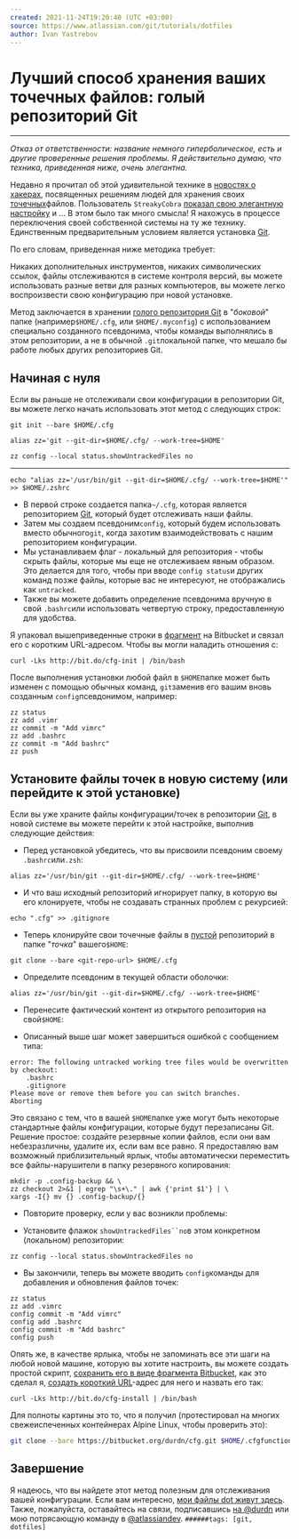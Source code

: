```yaml
---
created: 2021-11-24T19:20:40 (UTC +03:00)
source: https://www.atlassian.com/git/tutorials/dotfiles
author: Ivan Yastrebov
---
```

#  Лучший способ хранения ваших точечных файлов: голый репозиторий Git
---
_Отказ от ответственности: название немного гиперболическое, есть и другие проверенные решения проблемы. Я действительно думаю, что техника, приведенная ниже, очень элегантна._

Недавно я прочитал об этой удивительной технике в [новостях о хакерах](https://news.ycombinator.com/item?id=11070797), посвященных решениям людей для хранения своих [точечных](https://en.wikipedia.org/wiki/Dot-file)файлов. Пользователь `StreakyCobra` [показал свою элегантную настройку](https://news.ycombinator.com/item?id=11071754) и ... В этом было так много смысла! Я нахожусь в процессе переключения своей собственной системы на ту же технику. Единственным предварительным условием является установка [Git](https://www.atlassian.com/git).

По его словам, приведенная ниже методика требует:

Никаких дополнительных инструментов, никаких символических ссылок, файлы отслеживаются в системе контроля версий, вы можете использовать разные ветви для разных компьютеров, вы можете легко воспроизвести свою конфигурацию при новой установке.

Метод заключается в хранении [голого репозитория Git](http://www.saintsjd.com/2011/01/what-is-a-bare-git-repository/) в "_боковой_" папке (например`$HOME/.cfg`, или `$HOME/.myconfig`) с использованием специально созданного псевдонима, чтобы команды выполнялись в этом репозитории, а не в обычной `.git`локальной папке, что мешало бы работе любых других репозиториев Git.

## Начиная с нуля

Если вы раньше не отслеживали свои конфигурации в репозитории Git, вы можете легко начать использовать этот метод с следующих строк:

```bash=
git init --bare $HOME/.cfg
```

```bash=
alias zz='git --git-dir=$HOME/.cfg/ --work-tree=$HOME'
```

```bash=
zz config --local status.showUntrackedFiles no
```
---

```bash=
echo "alias zz='/usr/bin/git --git-dir=$HOME/.cfg/ --work-tree=$HOME'" >> $HOME/.zshrc
```

-   В первой строке создается папка`~/.cfg`, которая является репозиторием [Git](http://www.saintsjd.com/2011/01/what-is-a-bare-git-repository/), который будет отслеживать наши файлы.
-   Затем мы создаем псевдоним`config`, который будем использовать вместо обычного`git`, когда захотим взаимодействовать с нашим репозиторием конфигурации.
-   Мы устанавливаем флаг - локальный для репозитория - чтобы скрыть файлы, которые мы еще не отслеживаем явным образом. Это делается для того, чтобы при вводе `config status`и других команд позже файлы, которые вас не интересуют, не отображались как `untracked`.
-   Также вы можете добавить определение псевдонима вручную в свой `.bashrc`или использовать четвертую строку, предоставленную для удобства.

Я упаковал вышеприведенные строки в [фрагмент](https://bitbucket.org/snippets/nicolapaolucci/ergX9) на Bitbucket и связал его с коротким URL-адресом. Чтобы вы могли наладить отношения с:

```shell=
curl -Lks http://bit.do/cfg-init | /bin/bash
```

После выполнения установки любой файл в `$HOME`папке может быть изменен с помощью обычных команд, `git`заменив его вашим вновь созданным `config`псевдонимом, например:

```bash=
zz status
zz add .vimr
zz commit -m "Add vimrc"
zz add .bashrc
zz commit -m "Add bashrc"
zz push
```

## Установите файлы точек в новую систему (или перейдите к этой установке)

Если вы уже храните файлы конфигурации/точек в репозитории [Git](https://www.atlassian.com/git), в новой системе вы можете перейти к этой настройке, выполнив следующие действия:

-   Перед установкой убедитесь, что вы присвоили псевдоним своему `.bashrc`или`.zsh`:

```shell=
alias zz='/usr/bin/git --git-dir=$HOME/.cfg/ --work-tree=$HOME'
```

-   И что ваш исходный репозиторий игнорирует папку, в которую вы его клонируете, чтобы не создавать странных проблем с рекурсией:

```shell=
echo ".cfg" >> .gitignore
```

-   Теперь клонируйте свои точечные файлы в [пустой](http://www.saintsjd.com/2011/01/what-is-a-bare-git-repository/) репозиторий в папке "_точка_" вашего`$HOME`:

```shell=
git clone --bare <git-repo-url> $HOME/.cfg
```

-   Определите псевдоним в текущей области оболочки:

```shell=
alias zz='/usr/bin/git --git-dir=$HOME/.cfg/ --work-tree=$HOME'
```

-   Перенесите фактический контент из открытого репозитория на свой`$HOME`:

-   Описанный выше шаг может завершиться ошибкой с сообщением типа:

```shell=
error: The following untracked working tree files would be overwritten by checkout:    
	.bashrc    
	.gitignore
Please move or remove them before you can switch branches.
Aborting
```

Это связано с тем, что в вашей `$HOME`папке уже могут быть некоторые стандартные файлы конфигурации, которые будут перезаписаны Git. Решение простое: создайте резервные копии файлов, если они вам небезразличны, удалите их, если вам все равно. Я предоставляю вам возможный приблизительный ярлык, чтобы автоматически переместить все файлы-нарушители в папку резервного копирования:

```shell=
mkdir -p .config-backup && \
zz checkout 2>&1 | egrep "\s+\." | awk {'print $1'} | \
xargs -I{} mv {} .config-backup/{}
```

-   Повторите проверку, если у вас возникли проблемы:

-   Установите флажок `showUntrackedFiles``no`в этом конкретном (локальном) репозитории:

```shell=
zz config --local status.showUntrackedFiles no
```

-   Вы закончили, теперь вы можете вводить `config`команды для добавления и обновления файлов точек:

```shell=
zz status
zz add .vimrc
config commit -m "Add vimrc"
config add .bashrc
config commit -m "Add bashrc"
config push
```

Опять же, в качестве ярлыка, чтобы не запоминать все эти шаги на любой новой машине, которую вы хотите настроить, вы можете создать простой скрипт, [сохранить его в виде фрагмента Bitbucket](https://bitbucket.org/snippets/nicolapaolucci/7/9K), как это сделал я, [создать короткий URL](http://bit.do/)\-адрес для него и назвать его так:

```shell
curl -Lks http://bit.do/cfg-install | /bin/bash
```

Для полноты картины это то, что я получил (протестировал на многих свежеиспеченных [](http://www.alpinelinux.org/)контейнерах Alpine Linux, чтобы проверить это):

```bash
git clone --bare https://bitbucket.org/durdn/cfg.git $HOME/.cfgfunction config {   /usr/bin/git --git-dir=$HOME/.cfg/ --work-tree=$HOME $@}mkdir -p .config-backupconfig checkoutif [ $? = 0 ]; then  echo "Checked out config.";  else    echo "Backing up pre-existing dot files.";    config checkout 2>&1 | egrep "\s+\." | awk {'print $1'} | xargs -I{} mv {} .config-backup/{}fi;config checkoutconfig config status.showUntrackedFiles no
```

## Завершение

Я надеюсь, что вы найдете этот метод полезным для отслеживания вашей конфигурации. Если вам интересно, [мои файлы dot живут здесь](https://bitbucket.org/durdn/cfg.git). Также, пожалуйста, оставайтесь на связи, подписавшись [на @durdn](https://www.twitter.com/durdn) или мою потрясающую команду в [@atlassiandev](https://www.twitter.com/atlassiandev).
`######tags: [git, dotfiles]`

